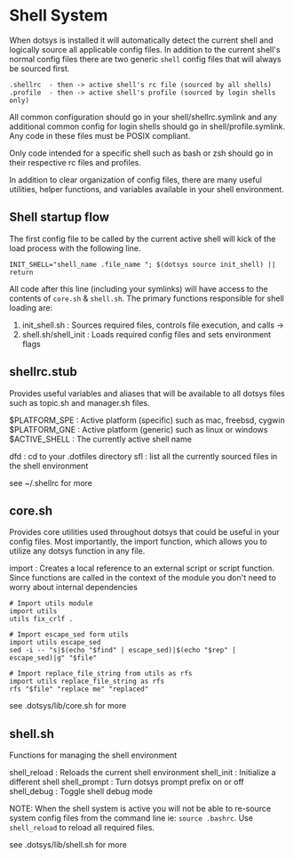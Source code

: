 Shell System
============

When dotsys is installed it will automatically detect the current shell and logically
source all applicable config files.  In addition to the current shell's normal config
files there are two generic `shell` config files that will always be sourced first.

    .shellrc  - then -> active shell's rc file (sourced by all shells)
    .profile  - then -> active shell's profile (sourced by login shells only)

All common configuration should go in your shell/shellrc.symlink and any additional common
config for login shells should  go in shell/profile.symlink. Any code in these files must
be POSIX compliant.

Only code intended for a specific shell such as bash or zsh should go in their respective
rc files and profiles.

In addition to clear organization of config files, there are many useful utilities, helper
functions, and variables available in your shell environment.

Shell startup flow
------------------

The first config file to be called by the current active shell will kick of the load process
with the following line.

    INIT_SHELL="shell_name .file_name "; $(dotsys source init_shell) || return

All code after this line (including your symlinks) will have access to the contents of `core.sh`
& `shell.sh`.  The primary functions responsible for shell loading are:

1) init_shell.sh        : Sources required files, controls file execution, and calls ->
2) shell.sh/shell_init  : Loads required config files and sets environment flags

shellrc.stub
------------
  
Provides useful variables and aliases that will be available to all dotsys files such as topic.sh
and manager.sh files.

$PLATFORM_SPE    :  Active platform (specific) such as mac, freebsd, cygwin
$PLATFORM_GNE    :  Active platform (generic) such as linux or windows
$ACTIVE_SHELL    :  The currently active shell name

dfd              :  cd to your .dotfiles directory
sfl              :  list all the currently sourced files in the shell environment

see ~/.shellrc for more


core.sh
-------

Provides core utilities used throughout dotsys that could be useful in your config files. Most
importantly, the import function, which allows you to utilize any dotsys function in any file.

import : Creates a local reference to an external script or script function.  Since functions are
called in the context of the module you don't need to worry about internal dependencies

    # Import utils module
    import utils
    utils fix_crlf .

    # Import escape_sed form utils
    import utils escape_sed
    sed -i -- "s|$(echo "$find" | escape_sed)|$(echo "$rep" | escape_sed)|g" "$file"

    # Import replace_file_string from utils as rfs
    import utils replace_file_string as rfs
    rfs "$file" "replace me" "replaced"

see .dotsys/lib/core.sh for more


shell.sh
--------

Functions for managing the shell environment

shell_reload         : Reloads the current shell environment
shell_init <shell>   : Initialize a different shell
shell_prompt <state> : Turn dotsys prompt prefix on or off
shell_debug          : Toggle shell debug mode

NOTE: When the shell system is active you will not be able to re-source system config files
from the command line ie: `source .bashrc`.  Use `shell_reload` to reload all required files.

see .dotsys/lib/shell.sh for more


